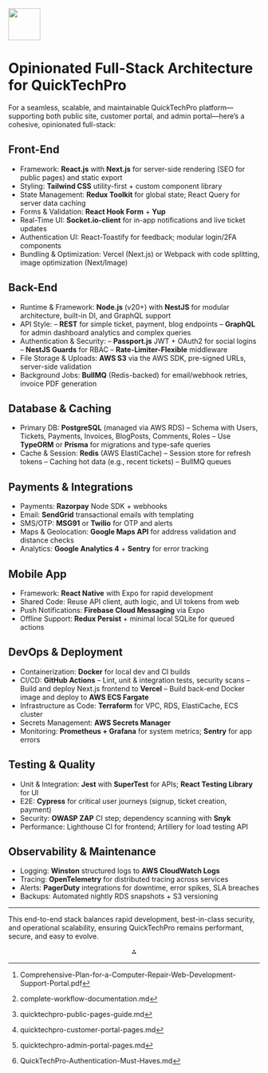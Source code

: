 <img src="https://r2cdn.perplexity.ai/pplx-full-logo-primary-dark%402x.png" style="height:64px;margin-right:32px"/>

# Opinionated Full-Stack Architecture for QuickTechPro

For a seamless, scalable, and maintainable QuickTechPro platform—supporting both public site, customer portal, and admin portal—here’s a cohesive, opinionated full-stack:

## Front-End

- Framework: **React.js** with **Next.js** for server-side rendering (SEO for public pages) and static export
- Styling: **Tailwind CSS** utility-first + custom component library
- State Management: **Redux Toolkit** for global state; React Query for server data caching
- Forms \& Validation: **React Hook Form** + **Yup**
- Real-Time UI: **Socket.io-client** for in-app notifications and live ticket updates
- Authentication UI: React-Toastify for feedback; modular login/2FA components
- Bundling \& Optimization: Vercel (Next.js) or Webpack with code splitting, image optimization (Next/Image)


## Back-End

- Runtime \& Framework: **Node.js** (v20+) with **NestJS** for modular architecture, built-in DI, and GraphQL support
- API Style:
– **REST** for simple ticket, payment, blog endpoints
– **GraphQL** for admin dashboard analytics and complex queries
- Authentication \& Security:
– **Passport.js** JWT + OAuth2 for social logins
– **NestJS Guards** for RBAC
– **Rate-Limiter-Flexible** middleware
- File Storage \& Uploads: **AWS S3** via the AWS SDK, pre-signed URLs, server-side validation
- Background Jobs: **BullMQ** (Redis-backed) for email/webhook retries, invoice PDF generation


## Database \& Caching

- Primary DB: **PostgreSQL** (managed via AWS RDS)
– Schema with Users, Tickets, Payments, Invoices, BlogPosts, Comments, Roles
– Use **TypeORM** or **Prisma** for migrations and type-safe queries
- Cache \& Session: **Redis** (AWS ElastiCache)
– Session store for refresh tokens
– Caching hot data (e.g., recent tickets)
– BullMQ queues


## Payments \& Integrations

- Payments: **Razorpay** Node SDK + webhooks
- Email: **SendGrid** transactional emails with templating
- SMS/OTP: **MSG91** or **Twilio** for OTP and alerts
- Maps \& Geolocation: **Google Maps API** for address validation and distance checks
- Analytics: **Google Analytics 4** + **Sentry** for error tracking


## Mobile App

- Framework: **React Native** with Expo for rapid development
- Shared Code: Reuse API client, auth logic, and UI tokens from web
- Push Notifications: **Firebase Cloud Messaging** via Expo
- Offline Support: **Redux Persist** + minimal local SQLite for queued actions


## DevOps \& Deployment

- Containerization: **Docker** for local dev and CI builds
- CI/CD: **GitHub Actions**
– Lint, unit \& integration tests, security scans
– Build and deploy Next.js frontend to **Vercel**
– Build back-end Docker image and deploy to **AWS ECS Fargate**
- Infrastructure as Code: **Terraform** for VPC, RDS, ElastiCache, ECS cluster
- Secrets Management: **AWS Secrets Manager**
- Monitoring: **Prometheus + Grafana** for system metrics; **Sentry** for app errors


## Testing \& Quality

- Unit \& Integration: **Jest** with **SuperTest** for APIs; **React Testing Library** for UI
- E2E: **Cypress** for critical user journeys (signup, ticket creation, payment)
- Security: **OWASP ZAP** CI step; dependency scanning with **Snyk**
- Performance: Lighthouse CI for frontend; Artillery for load testing API


## Observability \& Maintenance

- Logging: **Winston** structured logs to **AWS CloudWatch Logs**
- Tracing: **OpenTelemetry** for distributed tracing across services
- Alerts: **PagerDuty** integrations for downtime, error spikes, SLA breaches
- Backups: Automated nightly RDS snapshots + S3 versioning

---
This end-to-end stack balances rapid development, best-in-class security, and operational scalability, ensuring QuickTechPro remains performant, secure, and easy to evolve.
<span style="display:none">[^1][^2][^3][^4][^5][^6]</span>

<div style="text-align: center">⁂</div>

[^1]: Comprehensive-Plan-for-a-Computer-Repair-Web-Development-Support-Portal.pdf

[^2]: complete-workflow-documentation.md

[^3]: quicktechpro-public-pages-guide.md

[^4]: quicktechpro-customer-portal-pages.md

[^5]: quicktechpro-admin-portal-pages.md

[^6]: QuickTechPro-Authentication-Must-Haves.md

